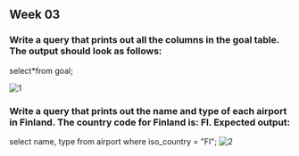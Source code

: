 ## Week 03
### Write a query that prints out all the columns in the goal table. The output should look as follows: <br>
select*from goal; 

![1](https://github.com/user-attachments/assets/0ed8909a-164a-49b4-8d6a-35ca1257c7fd)


### Write a query that prints out the name and type of each airport in Finland. The country code for Finland is: FI. Expected output: <br>
select name, type from airport where iso_country = "FI";
![2](https://github.com/user-attachments/assets/02d2bbf0-23b6-4dc7-9659-f1a4b9521c18)


